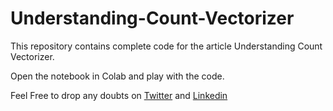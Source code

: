 # Understanding-Count-Vectorizer

This repository contains complete code for the article Understanding Count Vectorizer.

Open the notebook in Colab and play with the code.

Feel Free to drop any doubts on [Twitter](https://twitter.com/yashika51) and [Linkedin](https://www.linkedin.com/in/yashikasharma5174/)
